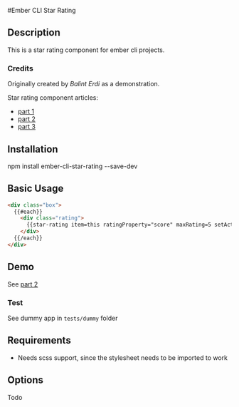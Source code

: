 #Ember CLI Star Rating

## Description
This is a star rating component for ember cli projects.

### Credits

Originally created by *Balint Erdi* as a demonstration.

Star rating component articles:

- [part 1](http://balinterdi.com/2014/02/05/convert-a-view-into-a-component.html)
- [part 2](http://balinterdi.com/2014/02/12/making-an-emberjs-component-more-reusable.html)
- [part 3](http://blinterdi.com/2014/02/18/readers-letters-making-an-ember-dot-js-component-even-better.html)

## Installation
npm install ember-cli-star-rating --save-dev

## Basic Usage

```html
<div class="box">
  {{#each}}
    <div class="rating">
      {{star-rating item=this ratingProperty="score" maxRating=5 setAction="setRating"}}
    </div>
  {{/each}}
</div>
```

## Demo
See [part 2](http://balinterdi.com/2014/02/12/making-an-emberjs-component-more-reusable.html)

### Test
See dummy app in `tests/dummy` folder

## Requirements
- Needs scss support, since the stylesheet needs to be imported to work

## Options
Todo
